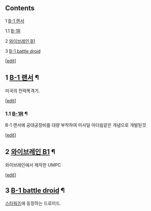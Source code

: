 ## Contents

    

1 [B-1 랜서](B-1%20%EB%9E%9C%EC%84%9C.md)

    

1.1 [B-1R](B-1R.md)

2 [와이브레인 B1](%EC%99%80%EC%9D%B4%EB%B8%8C%EB%A0%88%EC%9D%B8%20B1.md)

3 [B-1 battle droid](B-1%20battle%20droid.md)

[[edit](http://rigvedawiki.net/r1/wiki.php/B-1?action=edit&section=1)]

## 1 [B-1 랜서](B-1%20%EB%9E%9C%EC%84%9C.md) ¶

미국의 전략폭격기.

[[edit](http://rigvedawiki.net/r1/wiki.php/B-1?action=edit&section=2)]

### 1.1 [B-1R](B-1R.md) ¶

B-1 랜서에 공대공장비를 대량 부착하여 미사일 마더쉽같은 개념으로 개발된것

[[edit](http://rigvedawiki.net/r1/wiki.php/B-1?action=edit&section=3)]

## 2 [와이브레인 B1](%EC%99%80%EC%9D%B4%EB%B8%8C%EB%A0%88%EC%9D%B8%20B1.md) ¶

  

와이브레인에서 제작한 UMPC

[[edit](http://rigvedawiki.net/r1/wiki.php/B-1?action=edit&section=4)]

## 3 [B-1 battle droid](B-1%20battle%20droid.md) ¶

  

[스타워즈](%EC%8A%A4%ED%83%80%EC%9B%8C%EC%A6%88.md)에 등장하는 드로이드.

